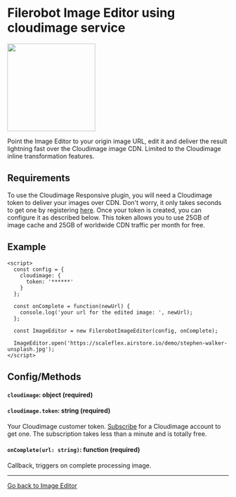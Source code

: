# Filerobot Image Editor using cloudimage service

<a href="https://www.cloudimage.io/en/home"><img src="https://scaleflex.airstore.io/filerobot/assets/cloudimage-icon.png" width="200"></a>

Point the Image Editor to your origin image URL, edit it and deliver the result lightning fast over the Cloudimage image CDN.
Limited to the Cloudimage inline transformation features.

## Requirements

To use the Cloudimage Responsive plugin, you will need a
Cloudimage token to deliver your images over CDN. Don't worry, it only takes seconds to get one by
registering [here](https://www.cloudimage.io/en/register_page).
Once your token is created, you can configure it as described below.
This token allows you to use 25GB of image cache and 25GB of worldwide
CDN traffic per month for free.


## Example

```
<script>
  const config = {
    cloudimage: {
      token: '******'
    }
  };

  const onComplete = function(newUrl) {
    console.log('your url for the edited image: ', newUrl);
  };

  const ImageEditor = new FilerobotImageEditor(config, onComplete);

  ImageEditor.open('https://scaleflex.airstore.io/demo/stephen-walker-unsplash.jpg');
</script>
```

## Config/Methods

#### `cloudimage`: object (required)

#### `cloudimage.token`: string (required)

Your Cloudimage customer token.
[Subscribe](https://www.cloudimage.io/en/register_page) for a
Cloudimage account to get one. The subscription takes less than a
minute and is totally free.

#### `onComplete(url: string)`: function (required)

Callback, triggers on complete processing image.


***
[Go back to Image Editor](https://github.com/scaleflex/filerobot-image-editor)